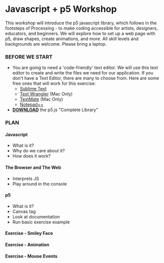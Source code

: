 Javascript + p5 Workshop
========================

This workshop will introduce the p5 javascript library, which follows in the footsteps of Processing - to make coding accessible for artists, designers, educators, and beginners. We will explore how to set up a web page with p5, draw shapes, create animations, and more. All skill levels and backgrounds are welcome. Please bring a laptop.


### BEFORE WE START
*	You are going to need a 'code-friendly' text editor. We will use this text editor to create and write the files we need for our application. If you don't have a Text Editor, there are many to choose from. Here are some free ones that will work for this exercise:
	* [Sublime Text](http://www.sublimetext.com/3)
	* [Text Wrangler](http://download.cnet.com/TextWrangler/3000-2351_4-10220012.html) (Mac Only)
	* [TextMate](http://macromates.com/) (Mac Only)
	* [Notepad++](http://notepad-plus-plus.org/download/v6.7.4.html)
*	**[DOWNLOAD](http://p5js.org/download/)** the p5.js "Complete Library"

### PLAN

#### Javascript
* What is it? 
* Why do we care about it?
* How does it work?

#### The Browser and The Web
* Interprets JS
* Play around in the console
	
#### p5
* What is it?
* Canvas tag
* Look at documentation
* Run basic exercise example
	
#### Exercise - Smiley Face

#### Exercise - Animation

#### Exercise - Mouse Events
